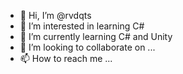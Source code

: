 - 👋 Hi, I’m @rvdqts
- 👀 I’m interested in learning C#
- 🌱 I’m currently learning C# and Unity
- 💞️ I’m looking to collaborate on ...
- 📫 How to reach me ...

<!---
rvdqts/rvdqts is a ✨ special ✨ repository because its `README.md` (this file) appears on your GitHub profile.
You can click the Preview link to take a look at your changes.
--->
